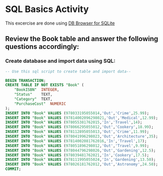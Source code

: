 # SQL Basics Activity
This excercise are done using [DB Browser for SQLite ](https://sqlitebrowser.org/dl/)

## Review the Book table and answer the following questions accordingly:
### Create database and import data using SQL:
```SQL
-- Use this sql script to create table and import data--

BEGIN TRANSACTION;
CREATE TABLE IF NOT EXISTS "Book" (
	"BookISBN"	INTEGER,
	"Status"	TEXT,
	"Category"	TEXT,
	"PurchaseCost"	NUMERIC
);
INSERT INTO "Book" VALUES (978033195055014,'Out','Crime',25.99);
INSERT INTO "Book" VALUES (97814002096298021,'Out','Medical',12.99);
INSERT INTO "Book" VALUES (978055381762015,'In','Travel',14);
INSERT INTO "Book" VALUES (978066295055012,'Out','Cookery',18.99);
INSERT INTO "Book" VALUES (978112895055013,'Out','Crime',11.99);
INSERT INTO "Book" VALUES (978041996298023,'Out','Architecture',35);
INSERT INTO "Book" VALUES (97814002081762016,'In','Travel',17);
INSERT INTO "Book" VALUES (978051896298012,'Out','Travel',9.99);
INSERT INTO "Book" VALUES (978044796298026,'Out','Gardening',12.5);
INSERT INTO "Book" VALUES (978039481762021,'In','Cookery',17.5);
INSERT INTO "Book" VALUES (978111995055024,'In','Gardening',13.50);
INSERT INTO "Book" VALUES (978026181762012,'Out','Astronomy',24.50);
COMMIT;
```


